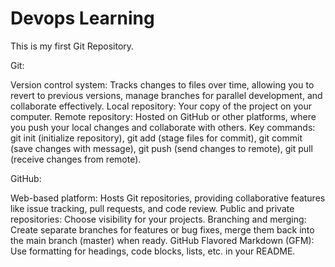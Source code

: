 # Devops Learning 

This is my first Git Repository.

Git:

Version control system: Tracks changes to files over time, allowing you to revert to previous versions, manage branches for parallel development, and collaborate effectively.
Local repository: Your copy of the project on your computer.
Remote repository: Hosted on GitHub or other platforms, where you push your local changes and collaborate with others.
Key commands: git init (initialize repository), git add (stage files for commit), git commit (save changes with message), git push (send changes to remote), git pull (receive changes from remote).

GitHub:

Web-based platform: Hosts Git repositories, providing collaborative features like issue tracking, pull requests, and code review.
Public and private repositories: Choose visibility for your projects.
Branching and merging: Create separate branches for features or bug fixes, merge them back into the main branch (master) when ready.
GitHub Flavored Markdown (GFM): Use formatting for headings, code blocks, lists, etc. in your README.


